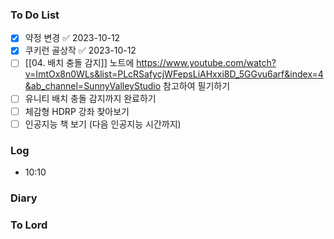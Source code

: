 ### To Do List
- [x] 약정 변경 ✅ 2023-10-12
- [x] 쿠키런 골상작 ✅ 2023-10-12
- [ ] [[04. 배치 충돌 감지]] 노트에 https://www.youtube.com/watch?v=ImtOx8n0WLs&list=PLcRSafycjWFepsLiAHxxi8D_5GGvu6arf&index=4&ab_channel=SunnyValleyStudio 참고하여 필기하기 
- [ ] 유니티 배치 충돌 감지까지 완료하기
- [ ] 체감형 HDRP 강좌 찾아보기
- [ ] 인공지능 책 보기 (다음 인공지능 시간까지)
### Log
- 10:10 
### Diary

### To Lord
